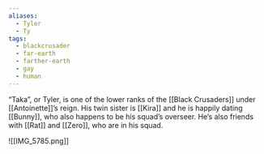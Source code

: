 ```yaml
---
aliases:
  - Tyler
  - Ty
tags:
  - blackcrusader
  - far-earth
  - farther-earth
  - gay
  - human
---
```

“Taka”, or Tyler, is one of the lower ranks of the [[Black Crusaders]] under [[Antoinette]]’s reign. His twin sister is [[Kira]] and he is happily dating [[Bunny]], who also happens to be his squad’s overseer. He’s also friends with [[Rat]] and [[Zero]], who are in his squad. 

![[IMG_5785.png]]